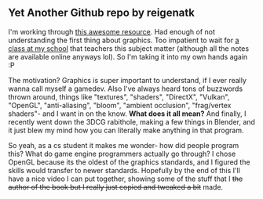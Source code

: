 ## Yet Another Github repo by reigenatk

I'm working through [this awesome resource](https://learnopengl.com/Introduction). Had enough of not understanding the first thing about graphics. Too impatient to wait for [a class at my school](https://illinois-cs418.github.io/) that teachers this subject matter (although all the notes are available online anyways lol). So I'm taking it into my own hands again :P

The motivation? Graphics is super important to understand, if I ever really wanna call myself a gamedev. Also I've always heard tons of buzzwords thrown around, things like "textures", "shaders", "DirectX", "Vulkan", "OpenGL", "anti-aliasing", "bloom", "ambient occlusion", "frag/vertex shaders"- and I want in on the know. **What does it all mean?** And finally, I recently went down the 3DCG rabithole, making a few things in Blender, and it just blew my mind how you can literally make anything in that program.

So yeah, as a cs student it makes me wonder- how did people program this? What do game engine programmers actually go through? I chose OpenGL because its the oldest of the graphics standards, and I figured the skills would transfer to newer standards. Hopefully by the end of this I'll have a nice video I can put together, showing some of the stuff that I ~~the author of the book but I really just copied and tweaked a bit~~ made.
